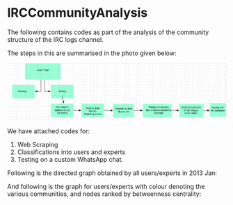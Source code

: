 # IRCCommunityAnalysis
The following contains codes as part of the analysis of the community structure of the IRC logs channel. 

The steps in this are summarised in the photo given below:

![Steps for creation of chat-bot](https://github.com/soundarya98/Leather-defect-detection/blob/master/GUI_Backend.png)

We have attached codes for:
1. Web Scraping
2. Classifications into users and experts
3. Testing on a custom WhatsApp chat.


Following is the directed graph obtained by all users/experts in 2013 Jan:


And following is the graph for users/experts with colour denoting the various communities, and nodes ranked by betweenness centrality: